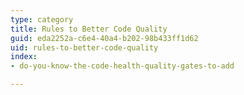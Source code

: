 ```yaml
---
type: category
title: Rules to Better Code Quality
guid: eda2252a-c6e4-40a4-b202-98b433ff1d62
uid: rules-to-better-code-quality
index:
- do-you-know-the-code-health-quality-gates-to-add

---
```

<p>​​​<br></p>
<p>​​<br><br></p>

